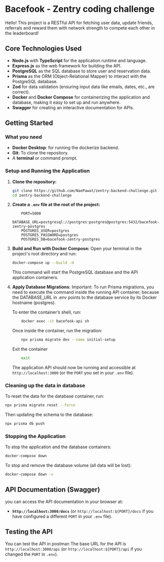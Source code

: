 # Bacefook - Zentry coding challenge

Hello! This project is a RESTful API for fetching user data, update friends, referrals and reward them with network strength to compete each other in the leaderboard!

## Core Technologies Used

*   **Node.js** with **TypeScript** for the application runtime and language.
*   **Express.js** as the web framework for building the API.
*   **PostgreSQL** as the SQL database to store user and reservation data.
*   **Prisma** as the ORM (Object-Relational Mapper) to interact with the PostgreSQL database.
*   **Zod** for data validation (ensuring input data like emails, dates, etc., are correct).
*   **Docker** and **Docker Compose** for containerizing the application and database, making it easy to set up and run anywhere.
*   **Swagger** for creating an interactive documentation for APIs.

## Getting Started

### What you need

*   **Docker Desktop**: for running the dockerize backend.
*   **Git**: To clone the repository.
*   A **terminal** or command prompt.

### Setup and Running the Application

1.  **Clone the repository:**
    ```bash
    git clone https://github.com/NaePawat/zentry-backend-challenge.git
    cd zentry-backend-challenge
    ```

2.  **Create a `.env` file at the root of the project:**
    ```env
        PORT=5000
        DATABASE_URL=postgresql://postgres:postgres@postgres:5432/bacefook-zentry-postgres
        POSTGRES_USER=postgres
        POSTGRES_PASSWORD=postgres
        POSTGRES_DB=bacefook-zentry-postgres
    ```

3.  **Build and Run with Docker Compose:**
    Open your terminal in the project's root directory and run:
    ```bash
    docker-compose up --build -d
    ```

    This command will start the PostgreSQL database and the API application containers.

4.  **Apply Database Migrations:**
    Important: To run Prisma migrations, you need to execute the command inside the running API container, because the DATABASE_URL in .env points to the database service by its Docker hostname (postgres).

    To enter the container’s shell, run:
    ```bash
        docker exec -it bacefook-api sh
    ```

    Once inside the container, run the migration:
    ```bash
        npx prisma migrate dev --name initial-setup
    ```

    Exit the container
    ```bash
        exit
    ```

    The application API should now be running and accessible at `http://localhost:3000` (or the `PORT` you set in your `.env` file).

### Cleaning up the data in database

To reset the data for the database container, run:
```bash
npx prisma migrate reset --force
```
Then updating the schema to the database:
```bash
npx prisma db push
```

### Stopping the Application

To stop the application and the database containers:
```bash
docker-compose down
```
To stop and remove the database volume (all data will be lost):
```bash
docker-compose down -v
```

## API Documentation (Swagger)

you can access the API documentation in your browser at:

*   **`http://localhost:3000/docs`** (or `http://localhost:${PORT}/docs` if you have configured a different `PORT` in your `.env` file).

## Testing the API

You can test the API in postman
The base URL for the API is `http://localhost:3000/api` (or `http://localhost:${PORT}/api` if you changed the `PORT` in `.env`).
